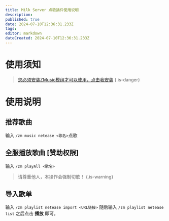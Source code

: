 ```yaml
---
title: Milk Server 点歌插件使用说明
description: 
published: true
date: 2024-07-10T12:36:31.233Z
tags: 
editor: markdown
dateCreated: 2024-07-10T12:36:31.233Z
---
```


# 使用须知
> [您必须安装ZMusic模组才可以使用，点击我安装](/resources)
{.is-danger}

# 使用说明
## 推荐歌曲
输入 `/zm music netease <歌名>`点歌
## 全服播放歌曲 [赞助权限]
输入 `/zm playAll <歌名>`
> 请尊重他人，本操作会强制切歌！
{.is-warning}
## 导入歌单
输入 `/zm playlist netease import <URL链接>`
随后输入 `/zm playlist netease list` 
之后点击 **播放** 即可。
